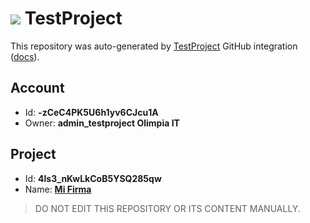 # ![](https://s3.amazonaws.com/storage-static.testproject.io/logos/TP-Logo-Square.svg) TestProject

This repository was auto-generated by [TestProject](https://testproject.io) GitHub integration ([docs](https://docs.testproject.io/testproject-integrations/github-integration)).

## Account
* Id: **-zCeC4PK5U6h1yv6CJcu1A**
* Owner: **admin_testproject Olimpia IT**

## Project
* Id: **4ls3_nKwLkCoB5YSQ285qw**
* Name: **[Mi Firma](https://app.testproject.io/#/projects/836280/tests)**

> DO NOT EDIT THIS REPOSITORY OR ITS CONTENT MANUALLY.